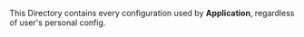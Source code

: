 This Directory contains every configuration used by **Application**, regardless of user's personal config.